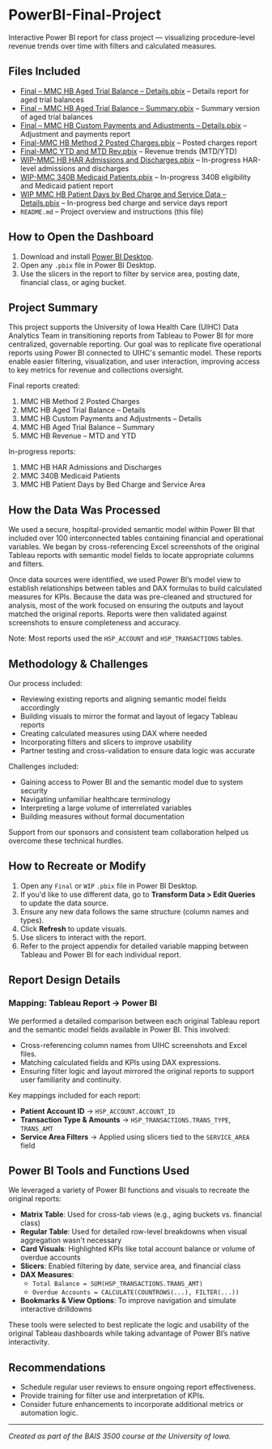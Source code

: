 # PowerBI-Final-Project

Interactive Power BI report for class project — visualizing procedure-level revenue trends over time with filters and calculated measures.

## Files Included

- [Final – MMC HB Aged Trial Balance – Details.pbix](./Final%20–%20MMC%20HB%20Aged%20Trial%20Balance%20–%20Details.pbix) – Details report for aged trial balances  
- [Final – MMC HB Aged Trial Balance – Summary.pbix](./Final%20–%20MMC%20HB%20Aged%20Trial%20Balance%20–%20Summary.pbix) – Summary version of aged trial balances  
- [Final – MMC HB Custom Payments and Adjustments – Details.pbix](./Final%20–%20MMC%20HB%20Custom%20Payments%20and%20Adjustments%20–%20Details.pbix) – Adjustment and payments report  
- [Final-MMC HB Method 2 Posted Charges.pbix](./Final-MMC%20HB%20Method%202%20Posted%20Charges.pbix) – Posted charges report  
- [Final-MMC YTD and MTD Rev.pbix](./Final-MMC%20YTD%20and%20MTD%20Rev.pbix) – Revenue trends (MTD/YTD)  
- [WIP-MMC HB HAR Admissions and Discharges.pbix](./WIP-MMC%20HB%20HAR%20Admissions%20and%20Discharges.pbix) – In-progress HAR-level admissions and discharges  
- [WIP-MMC 340B Medicaid Patients.pbix](./WIP-MMC%20340B%20Medicaid%20Patients.pbix) – In-progress 340B eligibility and Medicaid patient report  
- [WIP MMC HB Patient Days by Bed Charge and Service Data – Details.pbix](./WIP%20MMC%20HB%20Patient%20Days%20by%20Bed%20Charge%20and%20Service%20Data%20–%20Details.pbix) – In-progress bed charge and service days report  
- `README.md` – Project overview and instructions (this file)

## How to Open the Dashboard

1. Download and install [Power BI Desktop](https://powerbi.microsoft.com/desktop/).
2. Open any `.pbix` file in Power BI Desktop.
3. Use the slicers in the report to filter by service area, posting date, financial class, or aging bucket.

## Project Summary

This project supports the University of Iowa Health Care (UIHC) Data Analytics Team in transitioning reports from Tableau to Power BI for more centralized, governable reporting. Our goal was to replicate five operational reports using Power BI connected to UIHC's semantic model. These reports enable easier filtering, visualization, and user interaction, improving access to key metrics for revenue and collections oversight.

Final reports created:

1. MMC HB Method 2 Posted Charges  
2. MMC HB Aged Trial Balance – Details  
3. MMC HB Custom Payments and Adjustments – Details  
4. MMC HB Aged Trial Balance – Summary  
5. MMC HB Revenue – MTD and YTD

In-progress reports:

1. MMC HB HAR Admissions and Discharges  
2. MMC 340B Medicaid Patients  
3. MMC HB Patient Days by Bed Charge and Service Area  

## How the Data Was Processed

We used a secure, hospital-provided semantic model within Power BI that included over 100 interconnected tables containing financial and operational variables. We began by cross-referencing Excel screenshots of the original Tableau reports with semantic model fields to locate appropriate columns and filters.

Once data sources were identified, we used Power BI’s model view to establish relationships between tables and DAX formulas to build calculated measures for KPIs. Because the data was pre-cleaned and structured for analysis, most of the work focused on ensuring the outputs and layout matched the original reports. Reports were then validated against screenshots to ensure completeness and accuracy.

Note: Most reports used the `HSP_ACCOUNT` and `HSP_TRANSACTIONS` tables.

## Methodology & Challenges

Our process included:

- Reviewing existing reports and aligning semantic model fields accordingly  
- Building visuals to mirror the format and layout of legacy Tableau reports  
- Creating calculated measures using DAX where needed  
- Incorporating filters and slicers to improve usability  
- Partner testing and cross-validation to ensure data logic was accurate  

Challenges included:

- Gaining access to Power BI and the semantic model due to system security  
- Navigating unfamiliar healthcare terminology  
- Interpreting a large volume of interrelated variables  
- Building measures without formal documentation  

Support from our sponsors and consistent team collaboration helped us overcome these technical hurdles.

## How to Recreate or Modify

1. Open any `Final` or `WIP` `.pbix` file in Power BI Desktop.
2. If you'd like to use different data, go to **Transform Data > Edit Queries** to update the data source.
3. Ensure any new data follows the same structure (column names and types).
4. Click **Refresh** to update visuals.
5. Use slicers to interact with the report.
6. Refer to the project appendix for detailed variable mapping between Tableau and Power BI for each individual report.

## Report Design Details

### Mapping: Tableau Report → Power BI

We performed a detailed comparison between each original Tableau report and the semantic model fields available in Power BI. This involved:

- Cross-referencing column names from UIHC screenshots and Excel files.  
- Matching calculated fields and KPIs using DAX expressions.  
- Ensuring filter logic and layout mirrored the original reports to support user familiarity and continuity.

Key mappings included for each report:

- **Patient Account ID** → `HSP_ACCOUNT.ACCOUNT_ID`  
- **Transaction Type & Amounts** → `HSP_TRANSACTIONS.TRANS_TYPE`, `TRANS_AMT`  
- **Service Area Filters** → Applied using slicers tied to the `SERVICE_AREA` field  

## Power BI Tools and Functions Used

We leveraged a variety of Power BI functions and visuals to recreate the original reports:

- **Matrix Table**: Used for cross-tab views (e.g., aging buckets vs. financial class)  
- **Regular Table**: Used for detailed row-level breakdowns when visual aggregation wasn't necessary  
- **Card Visuals**: Highlighted KPIs like total account balance or volume of overdue accounts  
- **Slicers**: Enabled filtering by date, service area, and financial class  
- **DAX Measures**:
  - `Total Balance = SUM(HSP_TRANSACTIONS.TRANS_AMT)`  
  - `Overdue Accounts = CALCULATE(COUNTROWS(...), FILTER(...))`  
- **Bookmarks & View Options**: To improve navigation and simulate interactive drilldowns  

These tools were selected to best replicate the logic and usability of the original Tableau dashboards while taking advantage of Power BI’s native interactivity.

## Recommendations

- Schedule regular user reviews to ensure ongoing report effectiveness.  
- Provide training for filter use and interpretation of KPIs.  
- Consider future enhancements to incorporate additional metrics or automation logic.

---

*Created as part of the BAIS 3500 course at the University of Iowa.*
